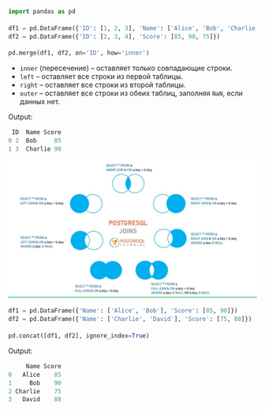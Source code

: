 ``` python
import pandas as pd

df1 = pd.DataFrame({'ID': [1, 2, 3], 'Name': ['Alice', 'Bob', 'Charlie']})
df2 = pd.DataFrame({'ID': [2, 3, 4], 'Score': [85, 90, 75]})

pd.merge(df1, df2, on='ID', how='inner')
```

- `inner` (пересечение) – оставляет только совпадающие строки.
- `left` – оставляет все строки из первой таблицы.
- `right` – оставляет все строки из второй таблицы.
- `outer` – оставляет все строки из обеих таблиц, заполняя `NaN`, если данных нет.

Output:
``` python
 ID  Name Score 
0 2  Bob     85 
1 3  Charlie 90
```

![Joins](https://raw.githubusercontent.com/DanisSharafiev/MLCourse/refs/heads/main/Images/13.png)

``` python
df1 = pd.DataFrame({'Name': ['Alice', 'Bob'], 'Score': [85, 90]})
df2 = pd.DataFrame({'Name': ['Charlie', 'David'], 'Score': [75, 88]})

pd.concat([df1, df2], ignore_index=True)
```
Output:
``` python
     Name Score 
0   Alice    85 
1     Bob    90 
2 Charlie    75 
3   David    88
```

